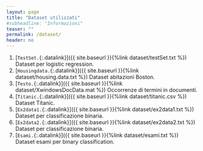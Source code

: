 ```yaml
---
layout: page
title: "Dataset utilizzati"
#subheadline: "Informazioni"
teaser: ""
permalink: /dataset/
header: no
---
```


1. [`TestSet.`{:.datalink}]({{ site.baseurl }}{%link dataset/testSet.txt %}) Dataset per logistic regression.
1. [`Housingdata.`{:.datalink}]({{ site.baseurl }}{%link dataset/housing.data.txt %}) Dataset abitazioni Boston.
1. [`Testo.`{:.datalink}]({{ site.baseurl }}{%link dataset/XwindowsDocData.mat %}) Occorrenze di termini in documenti.
1. [`Titanic.`{:.datalink}]({{ site.baseurl }}{%link dataset/titanic.csv %}) Dataset Titanic.
1. [`Ex2data1.`{:.datalink}]({{ site.baseurl }}{%link dataset/ex2data1.txt %}) Dataset per classificazione binaria.
1. [`Ex2data2.`{:.datalink}]({{ site.baseurl }}{%link dataset/ex2data2.txt %}) Dataset per classificazione binaria.
1. [`Esami.`{:.datalink}]({{ site.baseurl }}{%link dataset/esami.txt %}) Dataset esami per binary classification.

<!--1. [`Jane Austen.`{:.datalink}]({{ site.baseurl }}{%link dataset/austen.jpg %}) Immagine di Jane Austen

1. [`Iris.`{:.datalink}]({{ site.baseurl }}{%link dataset/iris.csv %}) Classificazione iris per caratteristiche di petalo e sepalo.
1. [`Mammals.`{:.datalink}]({{ site.baseurl }}{%link dataset/mammals.csv %}) Peso e dimensione cervello in mammiferi.
1. [`Cars.`{:.datalink}]({{ site.baseurl }}{%link dataset/cars.csv %}) Velocità e spazio di frenata.
1. [`Newsgroups.`{:.datalink}]({{ site.baseurl }}{%link dataset/20news_w100.mat %}) Occorrenze di termini in documenti da newsgroups.
1. [`3classi train.`{:.datalink}]({{ site.baseurl }}{%link dataset/knnClassify3c.csv %}) Training set a 3 classi.
1. [`3classi test.`{:.datalink}]({{ site.baseurl }}{%link dataset/knnClassify3c-test.csv %}) Test set a 3 classi.
1. [`Cifre.`{:.datalink}]({{ site.baseurl }}{%link dataset/digits.mat %}) Dataset MNIST immagini cifre numeriche.-->



